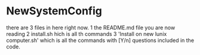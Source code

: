 # NewSystemConfig
there are 3 files in here right now. 
1 the README.md file you are now reading
2 install.sh hich is all th commands 
3 'Install on new lunix computer.sh' which is all the commands with [Y/n] questions included in the code.